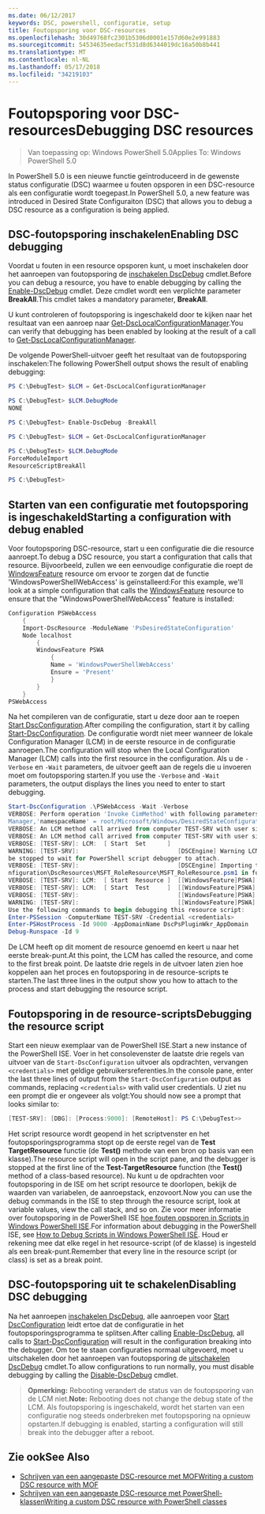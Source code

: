 ```yaml
---
ms.date: 06/12/2017
keywords: DSC, powershell, configuratie, setup
title: Foutopsporing voor DSC-resources
ms.openlocfilehash: 30d49768fc2301b5306d0001e157d60e2e991883
ms.sourcegitcommit: 54534635eedacf531d8d6344019dc16a50b8b441
ms.translationtype: MT
ms.contentlocale: nl-NL
ms.lasthandoff: 05/17/2018
ms.locfileid: "34219103"
---
```

# <a name="debugging-dsc-resources"></a><span data-ttu-id="971d1-103">Foutopsporing voor DSC-resources</span><span class="sxs-lookup"><span data-stu-id="971d1-103">Debugging DSC resources</span></span>

> <span data-ttu-id="971d1-104">Van toepassing op: Windows PowerShell 5.0</span><span class="sxs-lookup"><span data-stu-id="971d1-104">Applies To: Windows PowerShell 5.0</span></span>

<span data-ttu-id="971d1-105">In PowerShell 5.0 is een nieuwe functie geïntroduceerd in de gewenste status configuratie (DSC) waarmee u fouten opsporen in een DSC-resource als een configuratie wordt toegepast.</span><span class="sxs-lookup"><span data-stu-id="971d1-105">In PowerShell 5.0, a new feature was introduced in Desired State Configuraiton (DSC) that allows you to debug a DSC resource as a configuration is being applied.</span></span>

## <a name="enabling-dsc-debugging"></a><span data-ttu-id="971d1-106">DSC-foutopsporing inschakelen</span><span class="sxs-lookup"><span data-stu-id="971d1-106">Enabling DSC debugging</span></span>
<span data-ttu-id="971d1-107">Voordat u fouten in een resource opsporen kunt, u moet inschakelen door het aanroepen van foutopsporing de [inschakelen DscDebug](https://technet.microsoft.com/library/mt517870.aspx) cmdlet.</span><span class="sxs-lookup"><span data-stu-id="971d1-107">Before you can debug a resource, you have to enable debugging by calling the [Enable-DscDebug](https://technet.microsoft.com/library/mt517870.aspx) cmdlet.</span></span>
<span data-ttu-id="971d1-108">Deze cmdlet wordt een verplichte parameter **BreakAll**.</span><span class="sxs-lookup"><span data-stu-id="971d1-108">This cmdlet takes a mandatory parameter, **BreakAll**.</span></span>

<span data-ttu-id="971d1-109">U kunt controleren of foutopsporing is ingeschakeld door te kijken naar het resultaat van een aanroep naar [Get-DscLocalConfigurationManager](https://technet.microsoft.com/library/dn407378.aspx).</span><span class="sxs-lookup"><span data-stu-id="971d1-109">You can verify that debugging has been enabled by looking at the result of a call to [Get-DscLocalConfigurationManager](https://technet.microsoft.com/library/dn407378.aspx).</span></span>

<span data-ttu-id="971d1-110">De volgende PowerShell-uitvoer geeft het resultaat van de foutopsporing inschakelen:</span><span class="sxs-lookup"><span data-stu-id="971d1-110">The following PowerShell output shows the result of enabling debugging:</span></span>


```powershell
PS C:\DebugTest> $LCM = Get-DscLocalConfigurationManager

PS C:\DebugTest> $LCM.DebugMode
NONE

PS C:\DebugTest> Enable-DscDebug -BreakAll

PS C:\DebugTest> $LCM = Get-DscLocalConfigurationManager

PS C:\DebugTest> $LCM.DebugMode
ForceModuleImport
ResourceScriptBreakAll

PS C:\DebugTest>
```


## <a name="starting-a-configuration-with-debug-enabled"></a><span data-ttu-id="971d1-111">Starten van een configuratie met foutopsporing is ingeschakeld</span><span class="sxs-lookup"><span data-stu-id="971d1-111">Starting a configuration with debug enabled</span></span>
<span data-ttu-id="971d1-112">Voor foutopsporing DSC-resource, start u een configuratie die die resource aanroept.</span><span class="sxs-lookup"><span data-stu-id="971d1-112">To debug a DSC resource, you start a configuration that calls that resource.</span></span>
<span data-ttu-id="971d1-113">Bijvoorbeeld, zullen we een eenvoudige configuratie die roept de [WindowsFeature](windowsfeatureResource.md) resource om ervoor te zorgen dat de functie 'WindowsPowerShellWebAccess' is geïnstalleerd:</span><span class="sxs-lookup"><span data-stu-id="971d1-113">For this example, we'll look at a simple configuration that calls the [WindowsFeature](windowsfeatureResource.md) resource to ensure that the "WindowsPowerShellWebAccess" feature is installed:</span></span>

```powershell
Configuration PSWebAccess
    {
    Import-DscResource -ModuleName 'PsDesiredStateConfiguration'
    Node localhost
        {
        WindowsFeature PSWA
            {
            Name = 'WindowsPowerShellWebAccess'
            Ensure = 'Present'
            }
        }
    }
PSWebAccess
```
<span data-ttu-id="971d1-114">Na het compileren van de configuratie, start u deze door aan te roepen [Start DscConfiguration](https://technet.microsoft.com/library/dn521623.aspx).</span><span class="sxs-lookup"><span data-stu-id="971d1-114">After compiling the configuration, start it by calling [Start-DscConfiguration](https://technet.microsoft.com/library/dn521623.aspx).</span></span>
<span data-ttu-id="971d1-115">De configuratie wordt niet meer wanneer de lokale Configuration Manager (LCM) in de eerste resource in de configuratie aanroepen.</span><span class="sxs-lookup"><span data-stu-id="971d1-115">The configuration will stop when the Local Configuration Manager (LCM) calls into the first resource in the configuration.</span></span>
<span data-ttu-id="971d1-116">Als u de `-Verbose` en `-Wait` parameters, de uitvoer geeft aan de regels die u invoeren moet om foutopsporing starten.</span><span class="sxs-lookup"><span data-stu-id="971d1-116">If you use the `-Verbose` and `-Wait` parameters, the output displays the lines you need to enter to start debugging.</span></span>

```powershell
Start-DscConfiguration .\PSWebAccess -Wait -Verbose
VERBOSE: Perform operation 'Invoke CimMethod' with following parameters, ''methodName' = SendConfigurationApply,'className' = MSFT_DSCLocalConfiguration
Manager,'namespaceName' = root/Microsoft/Windows/DesiredStateConfiguration'.
VERBOSE: An LCM method call arrived from computer TEST-SRV with user sid S-1-5-21-2127521184-1604012920-1887927527-108583.
VERBOSE: An LCM method call arrived from computer TEST-SRV with user sid S-1-5-21-2127521184-1604012920-1887927527-108583.
VERBOSE: [TEST-SRV]: LCM:  [ Start  Set      ]
WARNING: [TEST-SRV]:                            [DSCEngine] Warning LCM is in Debug 'ResourceScriptBreakAll' mode.  Resource script processing will
be stopped to wait for PowerShell script debugger to attach.
VERBOSE: [TEST-SRV]:                            [DSCEngine] Importing the module C:\WINDOWS\system32\WindowsPowerShell\v1.0\Modules\PSDesiredStateCo
nfiguration\DscResources\MSFT_RoleResource\MSFT_RoleResource.psm1 in force mode.
VERBOSE: [TEST-SRV]: LCM:  [ Start  Resource ]  [[WindowsFeature]PSWA]
VERBOSE: [TEST-SRV]: LCM:  [ Start  Test     ]  [[WindowsFeature]PSWA]
VERBOSE: [TEST-SRV]:                            [[WindowsFeature]PSWA] Importing the module MSFT_RoleResource in force mode.
WARNING: [TEST-SRV]:                            [[WindowsFeature]PSWA] Resource is waiting for PowerShell script debugger to attach.
Use the following commands to begin debugging this resource script:
Enter-PSSession -ComputerName TEST-SRV -Credential <credentials>
Enter-PSHostProcess -Id 9000 -AppDomainName DscPsPluginWkr_AppDomain
Debug-Runspace -Id 9
```
<span data-ttu-id="971d1-117">De LCM heeft op dit moment de resource genoemd en keert u naar het eerste break-punt.</span><span class="sxs-lookup"><span data-stu-id="971d1-117">At this point, the LCM has called the resource, and come to the first break point.</span></span>
<span data-ttu-id="971d1-118">De laatste drie regels in de uitvoer laten zien hoe koppelen aan het proces en foutopsporing in de resource-scripts te starten.</span><span class="sxs-lookup"><span data-stu-id="971d1-118">The last three lines in the output show you how to attach to the process and start debugging the resource script.</span></span>

## <a name="debugging-the-resource-script"></a><span data-ttu-id="971d1-119">Foutopsporing in de resource-scripts</span><span class="sxs-lookup"><span data-stu-id="971d1-119">Debugging the resource script</span></span>

<span data-ttu-id="971d1-120">Start een nieuw exemplaar van de PowerShell ISE.</span><span class="sxs-lookup"><span data-stu-id="971d1-120">Start a new instance of the PowerShell ISE.</span></span>
<span data-ttu-id="971d1-121">Voer in het consolevenster de laatste drie regels van uitvoer van de `Start-DscConfiguration` uitvoer als opdrachten, vervangen `<credentials>` met geldige gebruikersreferenties.</span><span class="sxs-lookup"><span data-stu-id="971d1-121">In the console pane, enter the last three lines of output from the `Start-DscConfiguration` output as commands, replacing `<credentials>` with valid user credentials.</span></span>
<span data-ttu-id="971d1-122">U ziet nu een prompt die er ongeveer als volgt:</span><span class="sxs-lookup"><span data-stu-id="971d1-122">You should now see a prompt that looks similar to:</span></span>

```powershell
[TEST-SRV]: [DBG]: [Process:9000]: [RemoteHost]: PS C:\DebugTest>>
```

<span data-ttu-id="971d1-123">Het script resource wordt geopend in het scriptvenster en het foutopsporingsprogramma stopt op de eerste regel van de **Test TargetResource** functie (de **Test()** methode van een bron op basis van een klasse).</span><span class="sxs-lookup"><span data-stu-id="971d1-123">The resource script will open in the script pane, and the debugger is stopped at the first line of the **Test-TargetResource** function (the **Test()** method of a class-based resource).</span></span>
<span data-ttu-id="971d1-124">Nu kunt u de opdrachten voor foutopsporing in de ISE om het script resource te doorlopen, bekijk de waarden van variabelen, de aanroepstack, enzovoort.</span><span class="sxs-lookup"><span data-stu-id="971d1-124">Now you can use the debug commands in the ISE to step through the resource script, look at variable values, view the call stack, and so on.</span></span>
<span data-ttu-id="971d1-125">Zie voor meer informatie over foutopsporing in de PowerShell ISE [hoe fouten opsporen in Scripts in Windows PowerShell ISE](https://technet.microsoft.com/en-us/library/dd819480.aspx).</span><span class="sxs-lookup"><span data-stu-id="971d1-125">For information about debugging in the PowerShell ISE, see [How to Debug Scripts in Windows PowerShell ISE](https://technet.microsoft.com/en-us/library/dd819480.aspx).</span></span>
<span data-ttu-id="971d1-126">Houd er rekening mee dat elke regel in het resource-script (of de klasse) is ingesteld als een break-punt.</span><span class="sxs-lookup"><span data-stu-id="971d1-126">Remember that every line in the resource script (or class) is set as a break point.</span></span>

## <a name="disabling-dsc-debugging"></a><span data-ttu-id="971d1-127">DSC-foutopsporing uit te schakelen</span><span class="sxs-lookup"><span data-stu-id="971d1-127">Disabling DSC debugging</span></span>

<span data-ttu-id="971d1-128">Na het aanroepen [inschakelen DscDebug](https://technet.microsoft.com/library/mt517870.aspx), alle aanroepen voor [Start DscConfiguration](https://technet.microsoft.com/library/dn521623.aspx) leidt ertoe dat de configuratie in het foutopsporingsprogramma te splitsen.</span><span class="sxs-lookup"><span data-stu-id="971d1-128">After calling [Enable-DscDebug](https://technet.microsoft.com/library/mt517870.aspx), all calls to [Start-DscConfiguration](https://technet.microsoft.com/library/dn521623.aspx) will result in the configuration breaking into the debugger.</span></span> <span data-ttu-id="971d1-129">Om toe te staan configuraties normaal uitgevoerd, moet u uitschakelen door het aanroepen van foutopsporing de [uitschakelen DscDebug](https://technet.microsoft.com/en-us/library/mt517872.aspx) cmdlet.</span><span class="sxs-lookup"><span data-stu-id="971d1-129">To allow configurations to run normally, you must disable debugging by calling the [Disable-DscDebug](https://technet.microsoft.com/en-us/library/mt517872.aspx) cmdlet.</span></span>

><span data-ttu-id="971d1-130">**Opmerking:** Rebooting verandert de status van de foutopsporing van de LCM niet.</span><span class="sxs-lookup"><span data-stu-id="971d1-130">**Note:** Rebooting does not change the debug state of the LCM.</span></span> <span data-ttu-id="971d1-131">Als foutopsporing is ingeschakeld, wordt het starten van een configuratie nog steeds onderbreken met foutopsporing na opnieuw opstarten.</span><span class="sxs-lookup"><span data-stu-id="971d1-131">If debugging is enabled, starting a configuration will still break into the debugger after a reboot.</span></span>


## <a name="see-also"></a><span data-ttu-id="971d1-132">Zie ook</span><span class="sxs-lookup"><span data-stu-id="971d1-132">See Also</span></span>
- [<span data-ttu-id="971d1-133">Schrijven van een aangepaste DSC-resource met MOF</span><span class="sxs-lookup"><span data-stu-id="971d1-133">Writing a custom DSC resource with MOF</span></span>](authoringResourceMOF.md)
- [<span data-ttu-id="971d1-134">Schrijven van een aangepaste DSC-resource met PowerShell-klassen</span><span class="sxs-lookup"><span data-stu-id="971d1-134">Writing a custom DSC resource with PowerShell classes</span></span>](authoringResourceClass.md)